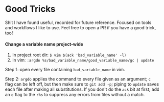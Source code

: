 # Good Tricks
Shit I have found useful, recorded for future reference. Focused on tools and workflows I like to use. Feel free to open a PR if you have a good trick, too!

#### Change a variable name project-wide
1. In project root dir: `$ vim $(ack 'bad_variable_name' -l)`
2. In vim: `:argdo %s/bad_variable_name/good_variable_name/gc | update`

Step 1: open every file containing `bad_variable_name` in vim.

Step 2: `argdo` applies the command to every file given as an argument; `c` flag can be left off, but then make sure to `git add -p`; piping to `update` saves each file after making all substitutions. If you don't do the `ack` bit at first, add an `e` flag to the `:%s` to suppress any errors from files without a match.
